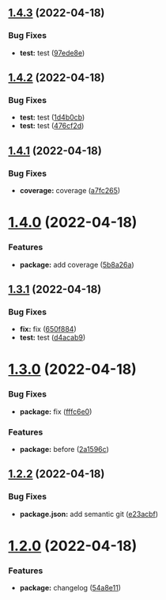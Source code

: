 ## [1.4.3](https://github.com/jdaoliveira/rimuru-test/compare/v1.4.2...v1.4.3) (2022-04-18)


### Bug Fixes

* **test:** test ([97ede8e](https://github.com/jdaoliveira/rimuru-test/commit/97ede8e05ca7831ffe7d9564d98c57c69547b02d))

## [1.4.2](https://github.com/jdaoliveira/rimuru-test/compare/v1.4.1...v1.4.2) (2022-04-18)


### Bug Fixes

* **test:** test ([1d4b0cb](https://github.com/jdaoliveira/rimuru-test/commit/1d4b0cbf8078400c34233f91d8ac30125fbc5ac5))
* **test:** test ([476cf2d](https://github.com/jdaoliveira/rimuru-test/commit/476cf2db6470c856adf52e63257da2030104e558))

## [1.4.1](https://github.com/jdaoliveira/rimuru-test/compare/v1.4.0...v1.4.1) (2022-04-18)


### Bug Fixes

* **coverage:** coverage ([a7fc265](https://github.com/jdaoliveira/rimuru-test/commit/a7fc26535b5566a8d398972c1f758dfb6dc0e10d))

# [1.4.0](https://github.com/jdaoliveira/rimuru-test/compare/v1.3.1...v1.4.0) (2022-04-18)


### Features

* **package:** add coverage ([5b8a26a](https://github.com/jdaoliveira/rimuru-test/commit/5b8a26acfa8730625df6bb8409b14f0889565159))

## [1.3.1](https://github.com/jdaoliveira/rimuru-test/compare/v1.3.0...v1.3.1) (2022-04-18)


### Bug Fixes

* **fix:** fix ([650f884](https://github.com/jdaoliveira/rimuru-test/commit/650f88409883e1b5954f468c1685f75c5b805844))
* **test:** test ([d4acab9](https://github.com/jdaoliveira/rimuru-test/commit/d4acab9a4343bf5c3dd301436466c07d921f71ff))

# [1.3.0](https://github.com/jdaoliveira/rimuru-test/compare/v1.2.2...v1.3.0) (2022-04-18)


### Bug Fixes

* **package:** fix ([fffc6e0](https://github.com/jdaoliveira/rimuru-test/commit/fffc6e0a75007e8b5700066b55f6dc28e91d3814))


### Features

* **package:** before ([2a1596c](https://github.com/jdaoliveira/rimuru-test/commit/2a1596cf6f44c89ee6736c2155a6d906ba9d6060))

## [1.2.2](https://github.com/jdaoliveira/rimuru-test/compare/v1.2.1...v1.2.2) (2022-04-18)


### Bug Fixes

* **package.json:** add semantic git ([e23acbf](https://github.com/jdaoliveira/rimuru-test/commit/e23acbff8af57e86a08bb8ba01230b3adce408d4))

# [1.2.0](https://github.com/jdaoliveira/rimuru-test/compare/v1.1.3...v1.2.0) (2022-04-18)


### Features

* **package:** changelog ([54a8e11](https://github.com/jdaoliveira/rimuru-test/commit/54a8e11b0b690ec620d1695c168e1fba2d10d13c))
